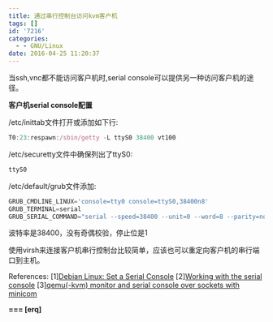 ```yaml
---
title: 通过串行控制台访问kvm客户机
tags: []
id: '7216'
categories:
  - - GNU/Linux
date: 2016-04-25 11:20:37
---
```



<!-- more -->
当ssh,vnc都不能访问客户机时,serial console可以提供另一种访问客户机的途径。

**客户机serial console配置**

/etc/inittab文件打开或添加如下行:

```js
T0:23:respawn:/sbin/getty -L ttyS0 38400 vt100
```

/etc/securetty文件中确保列出了ttyS0:
```js
ttyS0
```

/etc/default/grub文件添加:
```js
GRUB_CMDLINE_LINUX='console=tty0 console=ttyS0,38400n8'
GRUB_TERMINAL=serial
GRUB_SERIAL_COMMAND="serial --speed=38400 --unit=0 --word=8 --parity=no --stop=1"
```

波特率是38400，没有奇偶校验，停止位是1

使用virsh来连接客户机串行控制台比较简单，应该也可以重定向客户机的串行端口到主机。

References:
\[1\][Debian Linux: Set a Serial Console](http://www.cyberciti.biz/faq/howto-setup-serial-console-on-debian-linux/)
\[2\][Working with the serial console](https://wiki.archlinux.org/index.php/working_with_the_serial_console)
\[3\][qemu(-kvm) monitor and serial console over sockets with minicom](https://blackdot.be/2013/07/qemu-kvm-monitor-and-serial-console-over-sockets-with-minicom/)

**\===
\[erq\]**